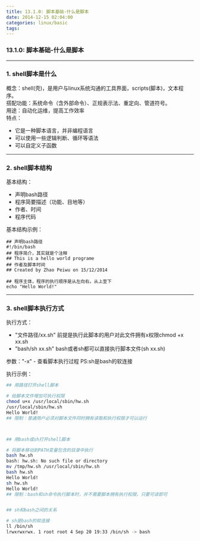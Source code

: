 ```yaml
---
title: 13.1.0: 脚本基础-什么是脚本
date: 2014-12-15 02:04:00
categories: linux/basic
tags:
---
```

### 13.1.0: 脚本基础-什么是脚本
---
### 1. shell脚本是什么
概念：shell(壳)，是用户与linux系统沟通的工具界面，scripts(脚本)，文本程序。  
搭配功能：系统命令（含外部命令）、正规表示法、重定向、管道符号。  
用途：自动化运维，提高工作效率  
特点：
- 它是一种脚本语言，并非编程语言
- 可以使用一些逻辑判断、循环等语法
- 可以自定义子函数

---

### 2. shell脚本结构

基本结构：  
- 声明bash路径
- 程序简要描述（功能、目地等）
- 作者、时间
- 程序代码

基本结构示例：
```
## 声明bash路径
#!/bin/bash
## 程序简介，其实就是个注释
## This is a hello world programe
## 作者及脚本时间
## Created by Zhao Peiwu on 15/12/2014

## 程序主体，程序的执行顺序是从左向右，从上至下
echo "Hello World!"
```

---

### 3. shell脚本执行方式

执行方式：
- "文件路径/xx.sh" 前提是执行此脚本的用户对此文件拥有x权限chmod +x xx.sh
- "bash/sh xx.sh" bash或者sh都可以直接执行脚本文件(sh xx.sh)

参数："-x" - 查看脚本执行过程
PS:sh是bash的软连接

执行示例：
``` bash
## 用路径打开shell脚本

# 给脚本文件增加可执行权限
chmod u+x /usr/local/sbin/hw.sh
/usr/local/sbin/hw.sh
Hello World!
## 限制：普通用户必须对脚本文件同时拥有读取和执行权限才可以运行



## 用bash或sh打开shell脚本

# 将脚本移动到PATH变量包含的目录中执行
bash hw.sh
bash: hw.sh: No such file or directory
mv /tmp/hw.sh /usr/local/sbin/hw.sh
bash hw.sh
Hello World!
sh hw.sh
Hello World!
## 限制：bash和sh命令执行脚本时，并不需要脚本拥有执行权限，只要可读即可


## sh和bash之间的关系

# sh是bash的软连接
ll /bin/sh
lrwxrwxrwx. 1 root root 4 Sep 20 19:33 /bin/sh -> bash```